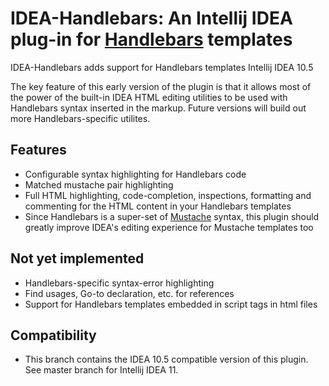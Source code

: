# IDEA-Handlebars:  An Intellij IDEA plug-in for [Handlebars](http://handlebarsjs.com/) templates

IDEA-Handlebars adds support for Handlebars templates Intellij IDEA 10.5

The key feature of this early version of the plugin is that it allows most of the power of the built-in IDEA HTML
editing utilities to be used with Handlebars syntax inserted in the markup.  Future versions will build out more
Handlebars-specific utilites.

## Features
* Configurable syntax highlighting for Handlebars code
* Matched mustache pair highlighting
* Full HTML highlighting, code-completion, inspections, formatting and commenting for the HTML content in your Handlebars templates
* Since Handlebars is a super-set of [Mustache](http://mustache.github.com/) syntax, this plugin should greatly improve IDEA's editing experience for Mustache templates too

## Not yet implemented
* Handlebars-specific syntax-error highlighting
* Find usages, Go-to declaration, etc. for references
* Support for Handlebars templates embedded in script tags in html files

## Compatibility
* This branch contains the IDEA 10.5 compatible version of this plugin.  See master branch for Intellij IDEA 11.
